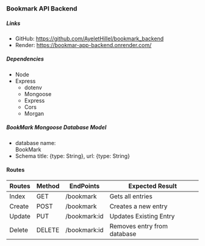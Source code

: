 ### Bookmark API Backend

##### Links
- GitHub: https://github.com/AyeletHillel/bookmark_backend
- Render: https://bookmar-app-backend.onrender.com/

##### Dependencies
- Node
- Express
    - dotenv
    - Mongoose
    - Express
    - Cors
    - Morgan

##### BookMark Mongoose Database Model 
-   database name:  
        BookMark  
-   Schema
        title: {type: String},
        url: {type: String}

#### Routes 

| Routes | Method | EndPoints | Expected Result |
|--------|--------|-----------|-----------------|
| Index | GET | /bookmark | Gets all entries |
| Create | POST | /bookmark | Creates a new entry |
| Update | PUT | /bookmark:id | Updates Existing Entry |
| Delete | DELETE | /bookmark:id | Removes entry from database
